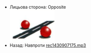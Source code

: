 - Лицьова сторона: Opposite<br />![prepositions_37.jpg](13.jpg)
- Назад: Навпроти [rec1430907175.mp3](9.mp3)